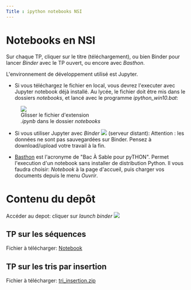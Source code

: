 ```yaml
---
Title : ipython notebooks NSI
---
```



# Notebooks en NSI

Sur chaque TP, cliquer sur le titre (téléchargement), ou bien Binder pour lancer *Binder* avec le TP ouvert, ou encore avec *Basthon*.

L'environnement de développement utilisé est Jupyter. 

* Si vous téléchargez le fichier en local, vous devrez l'executer avec Jupyter notebook déjà installé. Au lycée, le fichier doit être mis dans le dossiers *notebooks*, et lancé avec le programme *ipython_win10.bat*:

<figure>
<img src ="/images/environment.png">
<figcaption>Glisser le fichier d'extension<br>
<i>.ipynb</i> dans le dossier <i>notebooks</i></figcaption>
</figure>

* Si vous utiliser Jupyter avec *Binder* <a href="https://mybinder.org/v2/gh/tix06/notebooks_NSI.git/HEAD" target="_blank"><img src="/images/binder.svg"></a> (serveur distant): Attention : les données ne sont pas sauvegardées sur Binder. Pensez à download/upload votre travail à la fin.

* <a href="https://basthon.fr/" target=_blank>Basthon</a> est l'acronyme de "Bac À Sable pour pyTHON". Permet l'execution d'un notebook sans installer de distribution Python. Il vous faudra choisir: *Notebook* à la page d'accueil, puis charger vos documents depuis le menu *Ouvrir*.

# Contenu du depôt
Accéder au depot: cliquer sur *launch binder* <a href="https://mybinder.org/v2/gh/tix06/notebooks_NSI.git/HEAD" target="_blank"><img src="/images/binder.svg"></a>

## TP sur les séquences
Fichier à télécharger: <a href="/scripts/notebooks/sequence1.ipynb" download="sequence1.ipynb">Notebook</a>

## TP sur les tris par insertion
Fichier à télécharger: <a href="/scripts/notebooks/tri_insertion.zip" download="tri_insertion.zip">tri_insertion.zip</a>


